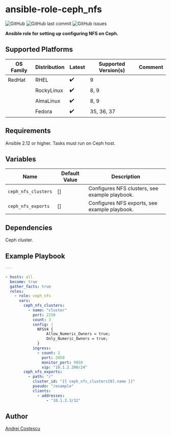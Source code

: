 # ansible-role-ceph_nfs

![GitHub](https://img.shields.io/github/license/cosandr/ansible-role-ceph_nfs) ![GitHub last commit](https://img.shields.io/github/last-commit/cosandr/ansible-role-ceph_nfs) ![GitHub issues](https://img.shields.io/github/issues-raw/cosandr/ansible-role-ceph_nfs)

**Ansible role for setting up configuring NFS on Ceph.**

## Supported Platforms

| OS Family | Distribution  | Latest | Supported Version(s) | Comment |
|-----------|---------------|--------|----------------------|---------|
| RedHat    | RHEL          | :heavy_check_mark: | 9 | |
|           | RockyLinux    | :heavy_check_mark: | 8, 9 | |
|           | AlmaLinux     | :heavy_check_mark: | 8, 9 | |
|           | Fedora        | :heavy_check_mark: | 35, 36, 37 | |

## Requirements

Ansible 2.12 or higher. Tasks must run on Ceph host.

## Variables

| Name           | Default Value | Description                        |
| -------------- | ------------- | -----------------------------------|
| `ceph_nfs_clusters` | [] | Configures NFS clusters, see example playbook. |
| `ceph_nfs_exports` | [] | Configures NFS exports, see example playbook. |


## Dependencies

Ceph cluster.

## Example Playbook

```yaml
---

- hosts: all
  become: true
  gather_facts: true
  roles:
    - role: ceph_nfs
      vars:
        ceph_nfs_clusters:
          - name: "cluster"
            port: 2150
            count: 3
            config: |
              NFSV4 {
                  Allow_Numeric_Owners = true;
                  Only_Numeric_Owners = true;
              }
            ingress:
              - count: 2
                port: 2050
                monitor_port: 9050
                vip: "10.1.2.200/24"
        ceph_nfs_exports:
          - path: "/"
            cluster_id: "{{ ceph_nfs_clusters[0].name }}"
            pseudo: "/example"
            clients:
              - addresses:
                  - "10.1.2.3/32"
```

## Author

[Andrei Costescu](https://github.com/cosandr/)
